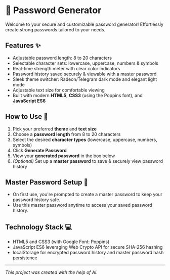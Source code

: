 # 🔐 Password Generator

Welcome to your secure and customizable password generator! Effortlessly create strong passwords tailored to your needs.

## Features ✨

- Adjustable password length: 8 to 20 characters
- Selectable character sets: lowercase, uppercase, numbers & symbols
- Real-time strength meter with clear color indicators
- Password history saved securely & viewable with a master password
- Sleek theme switcher: Radeon/Telegram dark mode and elegant light mode
- Adjustable text size for comfortable viewing
- Built with modern **HTML5**, **CSS3** (using the Poppins font), and **JavaScript ES6**

## How to Use 🚀

1. Pick your preferred **theme** and **text size**
2. Choose a **password length** from 8 to 20 characters
3. Select the desired **character types** (lowercase, uppercase, numbers, symbols)
4. Click **Generate Password**
5. View your **generated password** in the box below
6. *(Optional)* Set up a **master password** to save & securely view password history

## Master Password Setup 🔐

- On first use, you're prompted to create a master password to keep your password history safe.
- Use this master password anytime to access your saved password history.

## Technology Stack 💻

- HTML5 and CSS3 (with Google Font: Poppins)
- JavaScript ES6 leveraging Web Crypto API for secure SHA-256 hashing
- localStorage for encrypted password history and master password hash persistence

---

*This project was created with the help of AI.*

